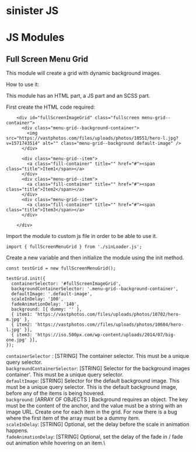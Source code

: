 # sinister JS

# JS Modules

## Full Screen Menu Grid

This module will create a grid with dynamic background images.

How to use it:

This module has an HTML part, a JS part and an SCSS part.

First create the HTML code required:

```
    <div id="fullScreenImageGrid" class="fullscreen menu-grid--container">
      <div class="menu-grid--background-container">
        <img src="https://vastphotos.com/files/uploads/photos/10551/hero-l.jpg?v=1571743514" alt="" class="menu-grid--background default-image" />
      </div>

      <div class="menu-grid--item">
        <a class="fill-container" title="" href="#"><span class="title">Item1</span></a>
      </div>
      <div class="menu-grid--item">
        <a class="fill-container" title="" href="#"><span class="title">Item2</span></a>
      </div>
      <div class="menu-grid--item">
        <a class="fill-container" title="" href="#"><span class="title">Item3</span></a>
      </div>

    </div>
```

Import the module to custom js file in order to be able to use it.

```
import { fullScreenMenuGrid } from './sinLoader.js';

```

Create a new variable and then initialize the module using the init method.

```
const testGrid = new fullScreenMenuGrid();

testGrid.init({
  containerSelector: '#fullScreenImageGrid',
  backgroundContainerSelector: '.menu-grid--background-container',
  defaultImage: '.default-image',
  scaleInDelay: '100',
  fadeAnimationDelay: '140',
  background: [{ dummy: '' },
  { item1: 'https://vastphotos.com/files/uploads/photos/10702/hero-m.jpg' },
  { item2: 'https://vastphotos.com//files/uploads/photos/10684/hero-l.jpg' }],
  { item3: 'https://iso.500px.com/wp-content/uploads/2014/07/big-one.jpg' }],
});

```

`containerSelector` : \[STRING\] The container selector. This must be a unique query selector.\
`backgroundContainerSelector`: \[STRING\] Selector for the background images container'. This must be a unique query selector.\
`defaultImage`: \[STRING\] Selector for the default background image. This must be a unique query selector. This is the default background image, before any of the items is being hovered.\
`background`: \[ARRAY OF OBJECTS \] Background requires an object. The key must be the content of the anchor, and the value must be a string with an image URL. Create one for each item in the grid. For now there is a bug where the first item of the array must be a dummy item. \
`scaleInDelay`: \[STRING\] Optional, set the delay before the scale in animation happens.\
`fadeAnimationDelay`: \[STRING\] Optional, set the delay of the fade in / fade out animation while hovering on an item.\

##
